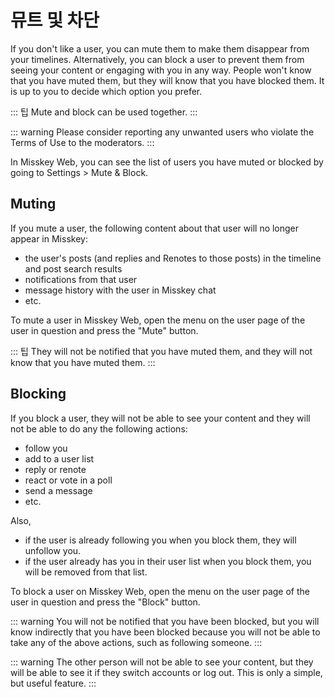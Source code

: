 # 뮤트 및 차단
If you don't like a user, you can mute them to make them disappear from your timelines.
Alternatively, you can block a user to prevent them from seeing your content or engaging with you in any way.
People won't know that you have muted them, but they will know that you have blocked them. It is up to you to decide which option you prefer.

::: 팁
Mute and block can be used together.
:::

::: warning
Please consider reporting any unwanted users who violate the Terms of Use to the moderators.
:::

In Misskey Web, you can see the list of users you have muted or blocked by going to Settings > Mute & Block.

## Muting
If you mute a user, the following content about that user will no longer appear in Misskey:

- the user's posts (and replies and Renotes to those posts) in the timeline and post search results
- notifications from that user
- message history with the user in Misskey chat
- etc.

To mute a user in Misskey Web, open the menu on the user page of the user in question and press the "Mute" button.

::: 팁
They will not be notified that you have muted them, and they will not know that you have muted them.
:::

## Blocking

If you block a user, they will not be able to see your content and they will not be able to do any the following actions:

- follow you
- add to a user list
- reply or renote
- react or vote in a poll
- send a message
- etc.

Also,

- if the user is already following you when you block them, they will unfollow you.
- if the user already has you in their user list when you block them, you will be removed from that list.

To block a user on Misskey Web, open the menu on the user page of the user in question and press the "Block" button.

::: warning
You will not be notified that you have been blocked, but you will know indirectly that you have been blocked because you will not be able to take any of the above actions, such as following someone.
:::

::: warning
The other person will not be able to see your content, but they will be able to see it if they switch accounts or log out. This is only a simple, but useful feature.
:::
